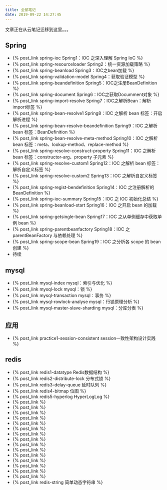 ```yaml
---
title: 全部笔记
date: 2019-09-22 14:27:45
---
```


文章正在从云笔记迁移到这里。。。

## Spring
+ {% post_link spring-ioc Spring1：IOC 之深入理解 Spring IoC %}
+ {% post_link spring-resourceloader Spring2：统一资源加载策略 %}
+ {% post_link spring-beanload Spring3：IOC之bean加载 %}
+ {% post_link spring-validation-model Spring4：获取验证模型 %}
+ {% post_link spring-beandefinition Spring5：IOC之注册BeanDefinition %}
+ {% post_link spring-document Spring6：IOC之获取Documment对象 %}
+ {% post_link spring-import-resolve Spring7：IOC之解析Bean：解析import标签 %}
+ {% post_link spring-bean-resolve1 Spring8：IOC 之解析 bean 标签：开启解析进程 %}
+ {% post_link spring-bean-resolve-beandefinition Spring9：IOC 之解析 bean 标签：BeanDefinition %}
+ {% post_link spring-bean-resolve-meta-method Spring10：IOC 之解析 bean 标签：meta、lookup-method、replace-method %}
+ {% post_link spring-resolve-construct-property Spring11：IOC 之解析 bean 标签：constructor-arg、property 子元素 %}
+ {% post_link spring-resolve-custom1 Spring12：IOC 之解析 bean 标签：解析自定义标签 %}
+ {% post_link spring-resolve-custom2 Spring13：IOC 之解析自定义标签 %}
+ {% post_link spring-regist-bendefinition Spring14：IOC 之注册解析的 BeanDefinition %}
+ {% post_link spring-ioc-summary Spring15：IOC 之 IOC 初始化总结 %}
+ {% post_link spring-beanload-start Spring16：IOC 之开启 bean 的加载 %}
+ {% post_link spring-getsingle-bean Spring17：IOC 之从单例缓存中获取单例 bean %}
+ {% post_link spring-parentbeanfactory Spring18：IOC 之parentBeanFactory 与依赖处理 %}
+ {% post_link spring-scope-bean Spring19：IOC 之分析各 scope 的 bean 创建 %}
+ 待续

## mysql
+ {% post_link mysql-index mysql：索引与优化 %}
+ {% post_link mysql-lock mysql：锁 %}
+ {% post_link mysql-transaction mysql：事务 %}
+ {% post_link mysql-rowlock-analyse mysql：行锁原理分析 %}
+ {% post_link mysql-master-slave-sharding mysql：分库分表 %}

## 应用
+ {% post_link practice1-session-consistent session一致性架构设计实践 %}

## redis
+ {% post_link redis1-datatype Redis数据结构 %}
+ {% post_link redis2-distribute-lock 分布式锁 %}
+ {% post_link redis3-delay-queue 延时队列 %}
+ {% post_link redis4-bitmap 位图 %}
+ {% post_link redis5-hyperlog HyperLogLog %}
+ {% post_link %}
+ {% post_link %}
+ {% post_link %}
+ {% post_link %}
+ {% post_link %}
+ {% post_link %}
+ {% post_link %}
+ {% post_link %}
+ {% post_link %}
+ {% post_link %}
+ {% post_link %}
+ {% post_link %}
+ {% post_link %}
+ {% post_link %}
+ {% post_link %}
+ {% post_link redis-string 简单动态字符串 %}


